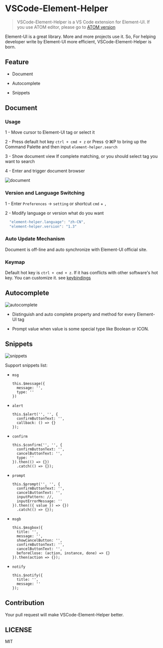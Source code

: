 # VSCode-Element-Helper

> VSCode-Element-Helper is a VS Code extension for Element-UI. If you use ATOM editor, please go to [ATOM version](https://github.com/ElemeFE/element-helper)

Element-UI is a great library. More and more projects use it. So, For helping developer write by Element-UI more efficient, VSCode-Element-Helper is born.

## Feature

* Document

* Autocomplete

* Snippets


## Document

### Usage

1 - Move cursor to Element-UI tag or select it

2 - Press default hot key `ctrl + cmd + z` or 
    Press ⇧⌘P to bring up the Command Palette and then input `element-helper.search`

3 - Show document view If complete matching,
    or you should select tag you want to search

4 - Enter and trigger document browser

![document](https://user-images.githubusercontent.com/1659577/27990775-4b7db888-6494-11e7-9b27-3ec7fa5f99b7.gif)

### Version and Language Switching

1 - Enter `Preferences` -> `setting` or shortcut `cmd` + `,`

2 - Modify language or version what do you want 
```javascript
  "element-helper.language": "zh-CN",
  "element-helper.version": "1.3"
```

### Auto Update Mechanism

Document is off-line and auto synchronize with Element-UI official site.

### Keymap

Default hot key is  `ctrl + cmd + z`. If it has conflicts with other software's hot key. You can customize it. see [keybindings](https://code.visualstudio.com/docs/getstarted/keybindings#_keyboard-shortcuts-editor)


## Autocomplete

![autocomplete](https://user-images.githubusercontent.com/1659577/27990774-4b7b3662-6494-11e7-83a4-9e6ed3ef698a.gif)

* Distinguish and auto complete property and method for every Element-UI tag

* Prompt value when value is some special type like Boolean or ICON.


## Snippets

![snippets](https://user-images.githubusercontent.com/1659577/27990776-4b9386f4-6494-11e7-9c08-596a13afd706.gif)

Support snippets list:

* `msg`

  ```
  this.$message({
    message: '',
    type: ''
  })
  ```

* `alert`

  ```
  this.$alert('', '', {
    confirmButtonText: '',
    callback: () => {}
  });
  ```

* `confirm`

  ```
  this.$confirm('', '', {
    confirmButtonText: '',
    cancelButtonText: '',
    type: ''
  }).then(() => {})
    .catch(() => {});
  ```

* `prompt`

  ```
  this.$prompt('', '', {
    confirmButtonText: '',
    cancelButtonText: '',
    inputPattern: //,
    inputErrorMessage: ''
  }).then(({ value }) => {})
    .catch(() => {});
  ```

* `msgb`

  ```
  this.$msgbox({
    title: '',
    message: '',
    showCancelButton: '',
    confirmButtonText: '',
    cancelButtonText: '',
    beforeClose: (action, instance, done) => {}
  }).then(action => {});
  ```

* `notify`

  ```
  this.$notify({
    title: '',
    message: ''
  });
  ```

## Contribution

Your pull request will make VSCode-Element-Helper better.

## LICENSE

MIT
